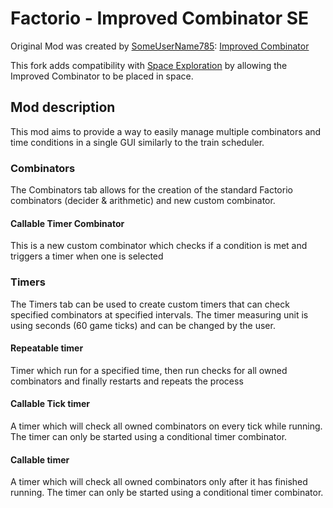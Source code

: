 # Factorio - Improved Combinator SE

Original Mod was created by [SomeUserName785](https://mods.factorio.com/user/SomeUserName785): [Improved Combinator](https://mods.factorio.com/mod/ImprovedCombinator)

This fork adds compatibility with [Space Exploration](https://mods.factorio.com/mod/space-exploration) by allowing the Improved Combinator to be placed in space.

## Mod description
This mod aims to provide a way to easily manage multiple combinators and time conditions in a single GUI similarly to the train scheduler.

### Combinators
The Combinators tab allows for the creation of the standard Factorio combinators (decider & arithmetic) and new custom combinator.

#### Callable Timer Combinator
This is a new custom combinator which checks if a condition is met and triggers a timer when one is selected

### Timers
The Timers tab can be used to create custom timers that can check specified combinators at specified intervals. The timer measuring unit is using seconds (60 game ticks) and can be changed by the user.

#### Repeatable timer
Timer which run for a specified time, then run checks for all owned combinators and finally restarts and repeats the process

#### Callable Tick timer
A timer which will check all owned combinators on every tick while running. The timer can only be started using a conditional timer combinator.

#### Callable timer
A timer which will check all owned combinators only after it has finished running. The timer can only be started using a conditional timer combinator.